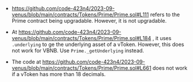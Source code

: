 * https://github.com/code-423n4/2023-09-venus/blob/main/contracts/Tokens/Prime/Prime.sol#L111 refers to the Prime contract being upgradable. However, it is not upgradable.

* At https://github.com/code-423n4/2023-09-venus/blob/main/contracts/Tokens/Prime/Prime.sol#L184 , it uses `.underlying` to ge the underlying asset of a vToken. However, this does not work for VBNB. Use `Prime._getUnderlying` instead.

* The code at https://github.com/code-423n4/2023-09-venus/blob/main/contracts/Tokens/Prime/Prime.sol#L661 does not work if a vToken has more than 18 decimals.